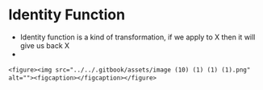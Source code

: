 # Identity Function

* Identity function is a kind of transformation, if we apply to X then it will give us back X
*

    <figure><img src="../../.gitbook/assets/image (10) (1) (1) (1).png" alt=""><figcaption></figcaption></figure>
